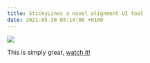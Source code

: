 ```yaml
---
title: StickyLines a novel alignment UI tool
date: 2021-05-30 05:14:00 +0100
---
```




![](/assets/log/n789_screen-shot-2021-05-30-at-08.42.53.png)

This is simply great, [watch it!](https://vimeo.com/217829781)

